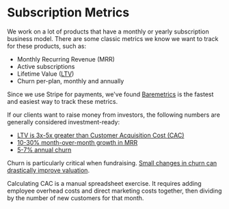 # Subscription Metrics

We work on a lot of products that have a monthly or yearly subscription business model. There are some classic metrics we know we want to track for these products, such as:

* Monthly Recurring Revenue (MRR)
* Active subscriptions
* Lifetime Value ([LTV](http://en.wikipedia.org/wiki/Customer_lifetime_value))
* Churn per-plan, monthly and annually

Since we use Stripe for payments, we've found [Baremetrics](https://www.baremetrics.io/) is the fastest and easiest way to track these metrics.

If our clients want to raise money from investors, the following numbers are generally considered investment-ready:

* [LTV is 3x-5x greater than Customer Acquisition Cost (CAC)](http://www.forentrepreneurs.com/startup-killer/)
* [10-30% month-over-month growth in MRR](http://www.forentrepreneurs.com/startup-killer/)
* [5-7% annual churn](http://sixteenventures.com/saas-churn-rate)

Churn is particularly critical when fundraising. [Small changes in churn can drastically improve valuation](http://www.forentrepreneurs.com/why-churn-is-critical-in-saas/).

Calculating CAC is a manual spreadsheet exercise. It requires adding employee overhead costs and direct marketing costs together, then dividing by the number of new customers for that month.